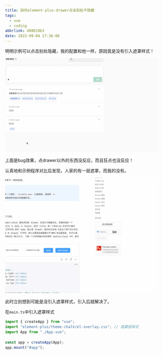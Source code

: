 ```yaml
---
title: 踩坑element-plus-drawer点击别处不隐藏
tags:
  - vue
  - coding
abbrlink: d08010b3
date: 2022-09-04 17:36:08
---
```


明明示例可以点击别处隐藏，我的配置和他一样，原因竟是没有引入遮罩样式！

<!--more-->

![CPT2209041739-974x596](踩坑element-plus-drawer点击别处不隐藏/CPT2209041739-974x596.gif)

上面是bug效果，点drawer以外的东西没反应，而且狂点也没反应！



认真地和示例程序对比后发现，人家的有一层遮罩，而我的没有。

![CPT2209041743-1053x792](踩坑element-plus-drawer点击别处不隐藏/CPT2209041743-1053x792.gif)

此时立刻想到可能是没引入遮罩样式，引入后就解决了。

在`main.ts`中引入遮罩样式

```typescript
import { createApp } from "vue";
import "element-plus/theme-chalk/el-overlay.css"; // 遮罩层样式
import App from "./App.vue";

const app = createApp(App);
app.mount("#app");
```

